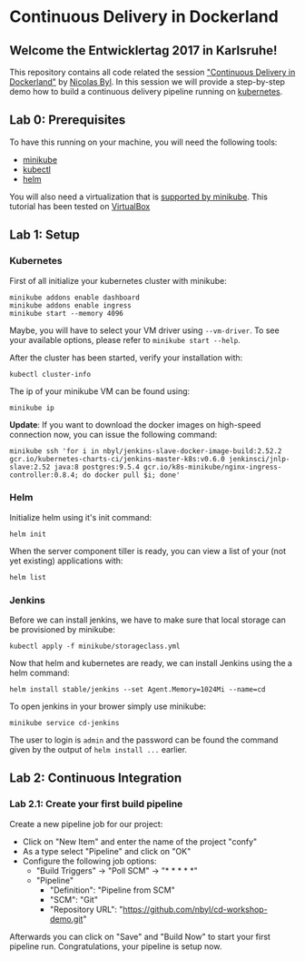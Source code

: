 # Continuous Delivery in Dockerland

## Welcome the Entwicklertag 2017 in Karlsruhe!

This repository contains all code related the session ["Continuous Delivery in Dockerland"](https://entwicklertag.de/karlsruhe/2017/continuous-delivery) by [Nicolas Byl](http://lanyrd.com/profile/nicolas.byl/). In this session we will provide a step-by-step demo how to build a continuous delivery pipeline running on [kubernetes](http://kubernetes.io).
## Lab 0: Prerequisites

To have this running on your machine, you will need the following tools:

* [minikube](https://github.com/kubernetes/minikube/releases)
* [kubectl](https://kubernetes.io/docs/getting-started-guides/kubectl/)
* [helm](https://github.com/kubernetes/helm/releases)

You will also need a virtualization that is [supported by minikube](https://github.com/kubernetes/minikube#installation). This tutorial has been tested on [VirtualBox](https://www.virtualbox.org/wiki/Downloads)

## Lab 1: Setup

### Kubernetes
First of all initialize your kubernetes cluster with minikube:

    minikube addons enable dashboard
    minikube addons enable ingress
    minikube start --memory 4096
    
Maybe, you will have to select your VM driver using `--vm-driver`. To see your available options, please refer to `minikube start --help`.    

After the cluster has been started, verify your installation with: 

    kubectl cluster-info
    
The ip of your minikube VM can be found using:
    
    minikube ip
    
**Update**: If you want to download the docker images on high-speed connection now, you can issue the following command:
    
    minikube ssh 'for i in nbyl/jenkins-slave-docker-image-build:2.52.2 gcr.io/kubernetes-charts-ci/jenkins-master-k8s:v0.6.0 jenkinsci/jnlp-slave:2.52 java:8 postgres:9.5.4 gcr.io/k8s-minikube/nginx-ingress-controller:0.8.4; do docker pull $i; done'
    
### Helm    

Initialize helm using it's init command:

    helm init
    
When the server component tiller is ready, you can view a list of your (not yet existing) applications with:
     
    helm list
    
### Jenkins

Before we can install jenkins, we have to make sure that local storage can be provisioned by minikube:

    kubectl apply -f minikube/storageclass.yml
    
Now that helm and kubernetes are ready, we can install Jenkins using the a helm command:
    
    helm install stable/jenkins --set Agent.Memory=1024Mi --name=cd
    
To open jenkins in your brower simply use minikube:
    
    minikube service cd-jenkins

The user to login is `admin` and the password can be found the command given by the output of `helm install ...` earlier.

## Lab 2: Continuous Integration

### Lab 2.1: Create your first build pipeline

Create a new pipeline job for our project:

* Click on "New Item" and enter the name of the project "confy"
* As a type select "Pipeline" and click on "OK"
* Configure the following job options:
  * "Build Triggers" &rarr; "Poll SCM" &rarr; "* * * * *"
  * "Pipeline" 
    * "Definition": "Pipeline from SCM" 
    * "SCM": "Git" 
    * "Repository URL": "https://github.com/nbyl/cd-workshop-demo.git"

Afterwards you can click on "Save" and "Build Now" to start your first pipeline run. Congratulations, your pipeline is setup now.
